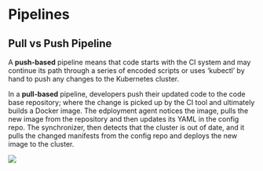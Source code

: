 # Pipelines

## Pull vs Push Pipeline

A **push-based** pipeline means that code starts with the CI system and may continue its path through a series of encoded scripts or uses ‘kubectl’ by hand to push any changes to the Kubernetes cluster.

In a **pull-based** pipeline, developers push their updated code to the code base repository; where the change is picked up by the CI tool and ultimately builds a Docker image. The edployment agent notices the image, pulls the new image from the repository and then updates its YAML in the config repo. The synchronizer, then detects that the cluster is out of date, and it pulls the changed manifests from the config repo and deploys the new image to the cluster. 

![](https://images.contentstack.io/v3/assets/blt300387d93dabf50e/blt31fc28ca69fa30a8/5a5e940703361d7a0b2936a5/gitops_cd_pipeline.png)